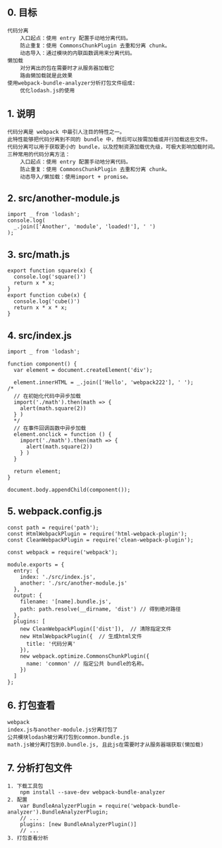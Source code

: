 ## 0. 目标
    代码分离
        入口起点：使用 entry 配置手动地分离代码。
        防止重复：使用 CommonsChunkPlugin 去重和分离 chunk。
        动态导入：通过模块的内联函数调用来分离代码。
    懒加载
        对分离出的包在需要时才从服务器加载它
        路由懒加载就是此效果
    使用webpack-bundle-analyzer分析打包文件组成: 
        优化lodash.js的使用
    
## 1. 说明
    代码分离是 webpack 中最引人注目的特性之一。
    此特性能够把代码分离到不同的 bundle 中，然后可以按需加载或并行加载这些文件。
    代码分离可以用于获取更小的 bundle，以及控制资源加载优先级，可极大影响加载时间。
    三种常用的代码分离方法：
        入口起点：使用 entry 配置手动地分离代码。
        防止重复：使用 CommonsChunkPlugin 去重和分离 chunk。
        动态导入/懒加载：使用import + promise。

## 2. src/another-module.js
    import _ from 'lodash';
    console.log(
      _.join(['Another', 'module', 'loaded!'], ' ')
    );
## 3. src/math.js
    export function square(x) {
      console.log('square()')
      return x * x;
    }
    export function cube(x) {
      console.log('cube()')
      return x * x * x;
    }
## 4. src/index.js
    import _ from 'lodash';
    
    function component() {
      var element = document.createElement('div');
    
      element.innerHTML = _.join(['Hello', 'webpack222'], ' ');
    /*
      // 在初始化代码中异步加载
      import('./math').then(math => {
        alert(math.square(2))
      } )
      */
      // 在事件回调函数中异步加载
      element.onclick = function () {
        import('./math').then(math => {
          alert(math.square(2))
        } )
      }
    
      return element;
    }
    
    document.body.appendChild(component());
## 5. webpack.config.js
    const path = require('path');
    const HtmlWebpackPlugin = require('html-webpack-plugin');
    const CleanWebpackPlugin = require('clean-webpack-plugin');
    
    const webpack = require('webpack');
    
    module.exports = {
      entry: {
        index: './src/index.js',
        another: './src/another-module.js'
      },
      output: {
        filename: '[name].bundle.js',
        path: path.resolve(__dirname, 'dist') // 得到绝对路径
      },
      plugins: [
        new CleanWebpackPlugin(['dist']),  // 清除指定文件
        new HtmlWebpackPlugin({  // 生成html文件
          title: '代码分离'
        }),
        new webpack.optimize.CommonsChunkPlugin({
          name: 'common' // 指定公共 bundle的名称。
        })
      ]
    };
    
## 6. 打包查看
    webpack
    index.js与another-module.js分离打包了
    公共模块lodash被分离打包到common.bundle.js
    math.js被分离打包到0.bundle.js, 且此js在需要时才从服务器端获取(懒加载)

## 7. 分析打包文件
    1. 下载工具包
        npm install --save-dev webpack-bundle-analyzer
    2. 配置
        var BundleAnalyzerPlugin = require('webpack-bundle-analyzer').BundleAnalyzerPlugin;
        // ...
        plugins: [new BundleAnalyzerPlugin()]
        // ...
    3. 打包查看分析